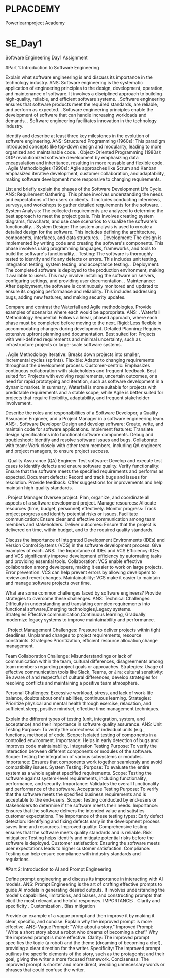 # PLPACDEMY
Powerlearnproject Academy
# SE_Day1
Software Engineering Day1 Assignment

#Part 1: Introduction to Software Engineering

Explain what software engineering is and discuss its importance in the technology industry.
ANS: 
Software engineering is the systematic application of engineering principles to the design, development, operation, and maintenance of software. It involves a disciplined approach to building high-quality, reliable, and efficient software systems.
. Software engineering ensures that software products meet the required standards, are reliable, and perform as expected.
. Software engineering principles enable the development of software that can handle increasing workloads and demands.
. Software engineering facilitates innovation in the technology industry.

Identify and describe at least three key milestones in the evolution of software engineering.
ANS: 
Structured Programming (1960s): This paradigm introduced concepts like top-down design and modularity, leading to more organized and maintainable code.
. Object-Oriented Programming (1980s): OOP revolutionized software development by emphasizing data encapsulation and inheritance, resulting in more reusable and flexible code.
. Agile Methodologies (1990s): Agile approaches like Scrum and Kanban emphasized iterative development, customer collaboration, and adaptability, making software development more responsive to changing requirements.

List and briefly explain the phases of the Software Development Life Cycle.
ANS:
Requirement Gathering: This phase involves understanding the needs and expectations of the users or clients. It includes conducting interviews, surveys, and workshops to gather detailed requirements for the software.
. System Analysis: The collected requirements are analyzed to determine the best approach to meet the project goals. This involves creating system diagrams, flowcharts, and use case scenarios to visualize the software's functionality.
. System Design: The system analysis is used to create a detailed design for the software. This includes defining the architecture, components, interfaces, and data structures.
. Development: The design is implemented by writing code and creating the software's components. This phase involves using programming languages, frameworks, and tools to build the software's functionality.
. Testing: The software is thoroughly tested to identify and fix any defects or errors. This includes unit testing, integration testing, system testing, and acceptance testing.
. Deployment: The completed software is deployed to the production environment, making it available to users. This may involve installing the software on servers, configuring settings, and providing user documentation.
. Maintenance: After deployment, the software is continuously monitored and updated to ensure its ongoing performance and reliability. This includes addressing bugs, adding new features, and making security updates.

Compare and contrast the Waterfall and Agile methodologies. Provide examples of scenarios where each would be appropriate.
ANS:
. Waterfall Methodology
Sequential: Follows a linear, phased approach, where each phase must be completed before moving to the next.
Rigid: Less flexible in accommodating changes during development.
Detailed Planning: Requires extensive upfront planning and documentation.
Best suited for: Projects with well-defined requirements and minimal uncertainty, such as infrastructure projects or large-scale software systems.

. Agile Methodology
Iterative: Breaks down projects into smaller, incremental cycles (sprints).
Flexible: Adapts to changing requirements throughout the development process.
Customer-centric: Emphasizes continuous collaboration with stakeholders and frequent feedback.
Best suited for: Projects with evolving requirements, uncertain outcomes, or a need for rapid prototyping and iteration, such as software development in a dynamic market.
In summary, Waterfall is more suitable for projects with predictable requirements and a stable scope, while Agile is better suited for projects that require flexibility, adaptability, and frequent stakeholder involvement.

Describe the roles and responsibilities of a Software Developer, a Quality Assurance Engineer, and a Project Manager in a software engineering team.
ANS: 
. Software Developer
Design and develop software: Create, write, and maintain code for software applications.
Implement features: Translate design specifications into functional software components.
Debug and troubleshoot: Identify and resolve software issues and bugs.
Collaborate with team: Work closely with other team members, including QA engineers and project managers, to ensure project success.

. Quality Assurance (QA) Engineer
Test software: Develop and execute test cases to identify defects and ensure software quality.
Verify functionality: Ensure that the software meets the specified requirements and performs as expected.
Document defects: Record and track bugs and issues for resolution.
Provide feedback: Offer suggestions for improvements and help maintain high-quality standards.

. Project Manager
Oversee project: Plan, organize, and coordinate all aspects of a software development project.
Manage resources: Allocate resources (time, budget, personnel) effectively.
Monitor progress: Track project progress and identify potential risks or issues.
Facilitate communication: Ensure clear and effective communication among team members and stakeholders.
Deliver outcomes: Ensure that the project is delivered on time, within budget, and to the required quality standards.

Discuss the importance of Integrated Development Environments (IDEs) and Version Control Systems (VCS) in the software development process. Give examples of each.
ANS:
The Importance of IDEs and VCS
Efficiency: IDEs and VCS significantly improve development efficiency by automating tasks and providing essential tools.
Collaboration: VCS enable effective collaboration among developers, making it easier to work on large projects.
Error prevention: VCS can help prevent errors by allowing developers to review and revert changes.
Maintainability: VCS make it easier to maintain and manage software projects over time.

What are some common challenges faced by software engineers? Provide strategies to overcome these challenges.
ANS:
Technical Challenges: Difficulty in understanding and translating complex requirements into functional software,Emerging technologies,Legacy systems.
Strategies:Effective communication,Continuous learning, Gradually modernize legacy systems to improve maintainability and performance.

. Project Management Challenges: Pressure to deliver projects within tight deadlines, Unplanned changes to project requirements, resource constraints.
Strategies:Prioritization, efficient resource allocation,change management. 

Team Collaboration Challenge: Misunderstandings or lack of communication within the team, cultural differences, disagreements among team members regarding project goals or approaches.
Strategies: Usage of effective communication tools like Slack, Teams, or Jira; cultural sensitivity: Be aware of and respectful of cultural differences, develop strategies for resolving conflicts and maintaining a positive team atmosphere.

Personal Challenges: Excessive workload, stress, and lack of work-life balance, doubts about one's abilities, continuous learning.
Strategies: Prioritize physical and mental health through exercise, relaxation, and sufficient sleep, positive mindset, effective time management techniques.

Explain the different types of testing (unit, integration, system, and acceptance) and their importance in software quality assurance.
ANS: 
Unit Testing
Purpose: To verify the correctness of individual units (e.g., functions, methods) of code.
Scope: Isolated testing of components in a controlled environment.
Importance: Helps in early detection of bugs and improves code maintainability.
Integration Testing
Purpose: To verify the interaction between different components or modules of the software.
Scope: Testing the integration of various subsystems or modules.
Importance: Ensures that components work together seamlessly and avoid compatibility issues.
System Testing:
Purpose: To evaluate the entire system as a whole against specified requirements.
Scope: Testing the software against system-level requirements, including functionality, performance, and security.
Importance: Validates the overall functionality and performance of the software.
Acceptance Testing
Purpose: To verify that the software meets the specified business requirements and is acceptable to the end-users.
Scope: Testing conducted by end-users or stakeholders to determine if the software meets their needs.
Importance: Ensures that the software delivers the intended value and satisfies customer expectations.
The importance of these testing types:
Early defect detection: Identifying and fixing defects early in the development process saves time and resources.
Improved quality: Comprehensive testing ensures that the software meets quality standards and is reliable.
Risk mitigation: Testing helps identify and mitigate potential risks before the software is deployed.
Customer satisfaction: Ensuring the software meets user expectations leads to higher customer satisfaction.
Compliance: Testing can help ensure compliance with industry standards and regulations.


#Part 2: Introduction to AI and Prompt Engineering

Define prompt engineering and discuss its importance in interacting with AI models.
ANS: 
Prompt Engineering is the art of crafting effective prompts to guide AI models in generating desired outputs. It involves understanding the model's capabilities, limitations, and biases, and constructing prompts that elicit the most relevant and helpful responses.
IMPORTANCE:
. Clarity and specificity
. Customization
. Bias mitigation

Provide an example of a vague prompt and then improve it by making it clear, specific, and concise. Explain why the improved prompt is more effective.
ANS: 
Vague Prompt: "Write about a story."
Improved Prompt: "Write a short story about a robot who dreams of becoming a chef."
Why the improved prompt is more effective:
Clarity: The improved prompt specifies the topic (a robot) and the theme (dreaming of becoming a chef), providing a clear direction for the writer.
Specificity: The improved prompt outlines the specific elements of the story, such as the protagonist and their goal, giving the writer a more focused framework.
Conciseness: The improved prompt is shorter and more direct, avoiding unnecessary words or phrases that could confuse the writer.
